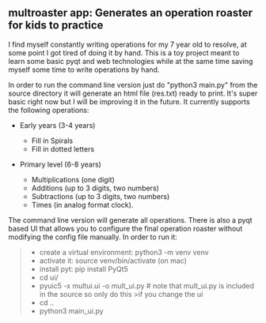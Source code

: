 ## multroaster app: Generates an operation roaster for kids to practice

I find myself constantly writing operations for my 7 year old to resolve, at some point I got tired of doing it by hand. This is a toy project meant to learn some basic pyqt and web technologies while at the same time saving myself some time to write operations by hand.

In order to run the command line version just do "python3 main.py" from the source directory it will generate an html file (res.txt) ready to print. It's super basic right now but I will be improving it in the future.
It currently supports the following operations:


* Early years (3-4 years)
  * Fill in Spirals
  * Fill in dotted letters

* Primary level (6-8 years)
  *  Multiplications (one digit)
  *  Additions (up to 3 digits, two numbers)
  *  Subtractions (up to 3 digits, two numbers)
  *  Times (in analog format clock).

The command line version will generate all operations. There is also a  pyqt based UI that allows you to configure the final operation roaster without modifying the config file manually. In order to run it:

> * create a virtual environment: python3 -m venv venv
>* activate it: source venv/bin/activate (on mac)
>* install pyt: pip install PyQt5
>* cd ui/
>* pyuic5 -x multui.ui -o mult_ui.py # note that mult_ui.py is included in the source so only do this >if you change the ui
>* cd ..
>* python3 main_ui.py
